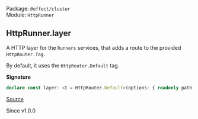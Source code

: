 Package: `@effect/cluster`<br />
Module: `HttpRunner`<br />

## HttpRunner.layer

A HTTP layer for the `Runners` services, that adds a route to the provided
`HttpRouter.Tag`.

By default, it uses the `HttpRouter.Default` tag.

**Signature**

```ts
declare const layer: <I = HttpRouter.Default>(options: { readonly path: HttpRouter.PathInput; readonly routerTag?: HttpRouter.HttpRouter.TagClass<I, string, any, any>; readonly logAddress?: boolean | undefined; }) => Layer.Layer<Sharding.Sharding | Runners.Runners, never, RpcSerialization.RpcSerialization | ShardingConfig.ShardingConfig | Runners.RpcClientProtocol | HttpServer.HttpServer | MessageStorage | ShardStorage>
```

[Source](https://github.com/Effect-TS/effect/tree/main/packages/platform/src/HttpRunner.ts#L81)

Since v1.0.0